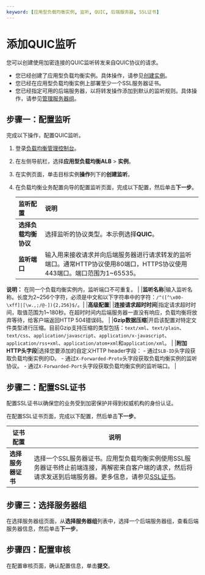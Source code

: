 ```yaml
---
keyword: [应用型负载均衡实例, 监听, QUIC, 后端服务器, SSL证书]
---
```


# 添加QUIC监听

您可以创建使用加密连接的QUIC监听转发来自QUIC协议的请求。

-   您已经创建了应用型负载均衡实例。具体操作，请参见[创建实例](/cn.zh-CN/应用型负载均衡ALB/应用型负载均衡用户指南/应用型负载均衡实例/创建实例.md)。
-   您已经在应用型负载均衡实例上部署至少一个SSL服务器证书。
-   您已经指定可用的后端服务器，以将转发操作添加到默认的监听规则。具体操作，请参见[管理服务器组](/cn.zh-CN/应用型负载均衡ALB/应用型负载均衡用户指南/应用型负载均衡服务器组/管理服务器组.md)。

## 步骤一：配置监听

完成以下操作，配置QUIC监听。

1.  登录[负载均衡管理控制台](https://slb.console.aliyun.com/alb)。

2.  在左侧导航栏，选择**应用型负载均衡ALB** \> **实例**。

3.  在实例页面，单击目标实例**操作**列下的**创建监听**。

4.  在负载均衡业务配置向导的配置监听页面，完成以下配置，然后单击**下一步**。

    |监听配置|说明|
    |:---|:-|
    |**选择负载均衡协议**|选择监听的协议类型。本示例选择**QUIC**。 |
    |**监听端口**|输入用来接收请求并向后端服务器进行请求转发的监听端口。通常HTTP协议使用80端口，HTTPS协议使用443端口。端口范围为1~65535。

**说明：** 在同一个负载均衡实例内，监听端口不可重复。 |
    |**监听名称**|输入监听名称。长度为2~256个字符，必须是中文和以下字符串中的字符：`/^([^\x00-\xff]|[\w.,;/@-]){2,256}$/`。|
    |**高级配置**|
    |**连接请求超时时间**|指定请求超时时间，取值范围为1~180秒。在超时时间内后端服务器一直没有响应，负载均衡将放弃等待，给客户端返回HTTP 504错误码。 |
    |**Gzip数据压缩**|开启该配置对特定文件类型进行压缩。目前Gzip支持压缩的类型包括：`text/xml`、`text/plain`、`text/css`、`application/javascript`、`application/x-javascript`、`application/rss+xml`、`application/atom+xml`和`application/xml`。 |
    |**附加HTTP头字段**|选择您要添加的自定义HTTP header字段：    -   通过`SLB-ID`头字段获取负载均衡实例的ID。
    -   通过`X-Forwarded-Proto`头字段获取负载均衡实例的监听协议。
    -   通过`X-Forwarded-Port`头字段获取负载均衡实例的监听端口。 |


## 步骤二：配置SSL证书

配置SSL证书以确保您的业务受到加密保护并得到权威机构的身份认证。

在配置SSL证书页面，完成以下配置，然后单击**下一步**。

|证书配置|说明|
|----|--|
|**选择服务器证书**|选择一个SSL服务器证书。应用型负载均衡实例使用SSL服务器证书终止前端连接，再解密来自客户端的请求，然后将请求发送到后端服务器。更多信息，请参见[SSL证书](https://help.aliyun.com/product/28533.html?spm=5176.15089375.J_5834642020.5.55471232xeoliy)。|

## 步骤三：选择服务器组

在选择服务器组页面，从**选择服务器组**列表中，选择一个后端服务器组，查看后端服务器信息，然后单击**下一步**。

## 步骤四：配置审核

在配置审核页面，确认配置信息，单击**提交**。

